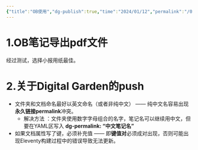 ```yaml
---
{"title":"OB使用","dg-publish":true,"time":"2024/01/12","permalink":"/0-tips/ob/","dgPassFrontmatter":true}
---
```


# 1.OB笔记导出pdf文件
经过测试，选择小报用纸最佳。

# 2.关于Digital Garden的push
- 文件夹和文档命名最好以英文命名（或者非纯中文） —— 纯中文名容易出现**永久链接permalink**冲突。
    - 解决方法 ：文件夹使用数字字母组合的名字，笔记名可以继续用中文，但要在YAML区写入 **dg-permalink: “中文笔记名”**
- 如果文档属性写了键，必须补充值 —— 即**键值对**必须成对出现，否则可能出现Eleventy构建过程中的错误导致无法更新。